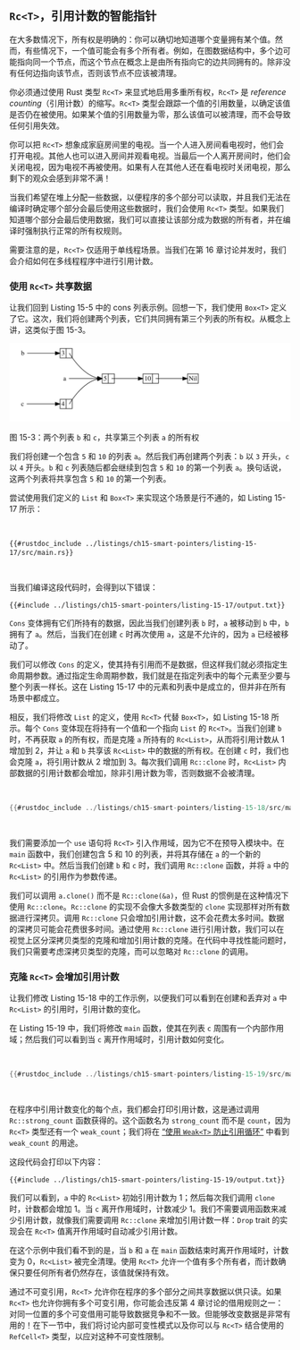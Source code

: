 ## `Rc<T>`，引用计数的智能指针

在大多数情况下，所有权是明确的：你可以确切地知道哪个变量拥有某个值。然而，有些情况下，一个值可能会有多个所有者。例如，在图数据结构中，多个边可能指向同一个节点，而这个节点在概念上是由所有指向它的边共同拥有的。除非没有任何边指向该节点，否则该节点不应该被清理。

你必须通过使用 Rust 类型 `Rc<T>` 来显式地启用多重所有权，`Rc<T>` 是 _reference counting_（引用计数）的缩写。`Rc<T>` 类型会跟踪一个值的引用数量，以确定该值是否仍在被使用。如果某个值的引用数量为零，那么该值可以被清理，而不会导致任何引用失效。

你可以把 `Rc<T>` 想象成家庭房间里的电视。当一个人进入房间看电视时，他们会打开电视。其他人也可以进入房间并观看电视。当最后一个人离开房间时，他们会关闭电视，因为电视不再被使用。如果有人在其他人还在看电视时关闭电视，那么剩下的观众会感到非常不满！

当我们希望在堆上分配一些数据，以便程序的多个部分可以读取，并且我们无法在编译时确定哪个部分会最后使用这些数据时，我们会使用 `Rc<T>` 类型。如果我们知道哪个部分会最后使用数据，我们可以直接让该部分成为数据的所有者，并在编译时强制执行正常的所有权规则。

需要注意的是，`Rc<T>` 仅适用于单线程场景。当我们在第 16 章讨论并发时，我们会介绍如何在多线程程序中进行引用计数。

### 使用 `Rc<T>` 共享数据

让我们回到 Listing 15-5 中的 cons 列表示例。回想一下，我们使用 `Box<T>` 定义了它。这次，我们将创建两个列表，它们共同拥有第三个列表的所有权。从概念上讲，这类似于图 15-3。

<img alt="两个列表共享第三个列表的所有权" src="img/trpl15-03.svg" class="center" />

<span class="caption">图 15-3：两个列表 `b` 和 `c`，共享第三个列表 `a` 的所有权</span>

我们将创建一个包含 `5` 和 `10` 的列表 `a`。然后我们再创建两个列表：`b` 以 `3` 开头，`c` 以 `4` 开头。`b` 和 `c` 列表随后都会继续到包含 `5` 和 `10` 的第一个列表 `a`。换句话说，这两个列表将共享包含 `5` 和 `10` 的第一个列表。

尝试使用我们定义的 `List` 和 `Box<T>` 来实现这个场景是行不通的，如 Listing 15-17 所示：

<Listing number="15-17" file-name="src/main.rs" caption="演示我们不允许有两个使用 `Box<T>` 的列表尝试共享第三个列表的所有权">

```rust,ignore,does_not_compile
{{#rustdoc_include ../listings/ch15-smart-pointers/listing-15-17/src/main.rs}}
```

</Listing>

当我们编译这段代码时，会得到以下错误：

```console
{{#include ../listings/ch15-smart-pointers/listing-15-17/output.txt}}
```

`Cons` 变体拥有它们所持有的数据，因此当我们创建列表 `b` 时，`a` 被移动到 `b` 中，`b` 拥有了 `a`。然后，当我们在创建 `c` 时再次使用 `a`，这是不允许的，因为 `a` 已经被移动了。

我们可以修改 `Cons` 的定义，使其持有引用而不是数据，但这样我们就必须指定生命周期参数。通过指定生命周期参数，我们就是在指定列表中的每个元素至少要与整个列表一样长。这在 Listing 15-17 中的元素和列表中是成立的，但并非在所有场景中都成立。

相反，我们将修改 `List` 的定义，使用 `Rc<T>` 代替 `Box<T>`，如 Listing 15-18 所示。每个 `Cons` 变体现在将持有一个值和一个指向 `List` 的 `Rc<T>`。当我们创建 `b` 时，不再获取 `a` 的所有权，而是克隆 `a` 所持有的 `Rc<List>`，从而将引用计数从 1 增加到 2，并让 `a` 和 `b` 共享该 `Rc<List>` 中的数据的所有权。在创建 `c` 时，我们也会克隆 `a`，将引用计数从 2 增加到 3。每次我们调用 `Rc::clone` 时，`Rc<List>` 内部数据的引用计数都会增加，除非引用计数为零，否则数据不会被清理。

<Listing number="15-18" file-name="src/main.rs" caption="使用 `Rc<T>` 的 `List` 定义">

```rust
{{#rustdoc_include ../listings/ch15-smart-pointers/listing-15-18/src/main.rs}}
```

</Listing>

我们需要添加一个 `use` 语句将 `Rc<T>` 引入作用域，因为它不在预导入模块中。在 `main` 函数中，我们创建包含 5 和 10 的列表，并将其存储在 `a` 的一个新的 `Rc<List>` 中。然后当我们创建 `b` 和 `c` 时，我们调用 `Rc::clone` 函数，并将 `a` 中的 `Rc<List>` 的引用作为参数传递。

我们可以调用 `a.clone()` 而不是 `Rc::clone(&a)`，但 Rust 的惯例是在这种情况下使用 `Rc::clone`。`Rc::clone` 的实现不会像大多数类型的 `clone` 实现那样对所有数据进行深拷贝。调用 `Rc::clone` 只会增加引用计数，这不会花费太多时间。数据的深拷贝可能会花费很多时间。通过使用 `Rc::clone` 进行引用计数，我们可以在视觉上区分深拷贝类型的克隆和增加引用计数的克隆。在代码中寻找性能问题时，我们只需要考虑深拷贝类型的克隆，而可以忽略对 `Rc::clone` 的调用。

### 克隆 `Rc<T>` 会增加引用计数

让我们修改 Listing 15-18 中的工作示例，以便我们可以看到在创建和丢弃对 `a` 中 `Rc<List>` 的引用时，引用计数的变化。

在 Listing 15-19 中，我们将修改 `main` 函数，使其在列表 `c` 周围有一个内部作用域；然后我们可以看到当 `c` 离开作用域时，引用计数如何变化。

<Listing number="15-19" file-name="src/main.rs" caption="打印引用计数">

```rust
{{#rustdoc_include ../listings/ch15-smart-pointers/listing-15-19/src/main.rs:here}}
```

</Listing>

在程序中引用计数变化的每个点，我们都会打印引用计数，这是通过调用 `Rc::strong_count` 函数获得的。这个函数名为 `strong_count` 而不是 `count`，因为 `Rc<T>` 类型还有一个 `weak_count`；我们将在 [“使用 `Weak<T>` 防止引用循环”][preventing-ref-cycles]<!-- ignore --> 中看到 `weak_count` 的用途。

这段代码会打印以下内容：

```console
{{#include ../listings/ch15-smart-pointers/listing-15-19/output.txt}}
```

我们可以看到，`a` 中的 `Rc<List>` 初始引用计数为 1；然后每次我们调用 `clone` 时，计数都会增加 1。当 `c` 离开作用域时，计数减少 1。我们不需要调用函数来减少引用计数，就像我们需要调用 `Rc::clone` 来增加引用计数一样：`Drop` trait 的实现会在 `Rc<T>` 值离开作用域时自动减少引用计数。

在这个示例中我们看不到的是，当 `b` 和 `a` 在 `main` 函数结束时离开作用域时，计数变为 0，`Rc<List>` 被完全清理。使用 `Rc<T>` 允许一个值有多个所有者，而计数确保只要任何所有者仍然存在，该值就保持有效。

通过不可变引用，`Rc<T>` 允许你在程序的多个部分之间共享数据以供只读。如果 `Rc<T>` 也允许你拥有多个可变引用，你可能会违反第 4 章讨论的借用规则之一：对同一位置的多个可变借用可能导致数据竞争和不一致。但能够改变数据是非常有用的！在下一节中，我们将讨论内部可变性模式以及你可以与 `Rc<T>` 结合使用的 `RefCell<T>` 类型，以应对这种不可变性限制。

[preventing-ref-cycles]: ch15-06-reference-cycles.html#preventing-reference-cycles-turning-an-rct-into-a-weakt